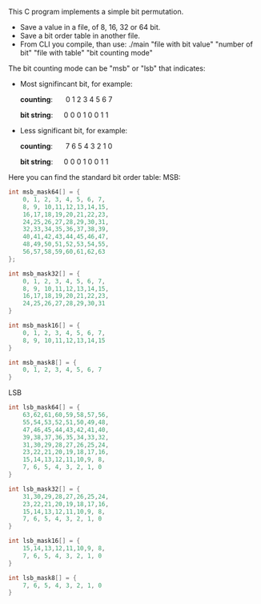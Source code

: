 This C program implements a simple bit permutation.
 - Save a value in a file, of 8, 16, 32 or 64 bit. 
 - Save a bit order table in another file. 
 - From CLI you compile, than use: ./main "file with bit value" "number of bit" "file with table" "bit counting mode"

The bit counting mode can be "msb" or "lsb" that indicates: 
 - Most signifincant bit, for example:

    **counting**: &nbsp;&emsp; 0 1 2 3 4 5 6 7

    **bit string**: &emsp;     0 0 0 1 0 0 1 1
 - Less significant bit, for example: 

    **counting**: &nbsp;&emsp; 7 6 5 4 3 2 1 0
 
    **bit string**: &emsp;     0 0 0 1 0 0 1 1

Here you can find the standard bit order table: 
MSB:   
``` c
int msb_mask64[] = {
    0, 1, 2, 3, 4, 5, 6, 7,
    8, 9, 10,11,12,13,14,15,
    16,17,18,19,20,21,22,23,
    24,25,26,27,28,29,30,31,
    32,33,34,35,36,37,38,39,
    40,41,42,43,44,45,46,47,
    48,49,50,51,52,53,54,55,
    56,57,58,59,60,61,62,63
};

int msb_mask32[] = {
    0, 1, 2, 3, 4, 5, 6, 7,
    8, 9, 10,11,12,13,14,15,
    16,17,18,19,20,21,22,23,
    24,25,26,27,28,29,30,31
}

int msb_mask16[] = {
    0, 1, 2, 3, 4, 5, 6, 7,
    8, 9, 10,11,12,13,14,15
}

int msb_mask8[] = {
    0, 1, 2, 3, 4, 5, 6, 7
}
```
LSB
```c
int lsb_mask64[] = {
    63,62,61,60,59,58,57,56,
    55,54,53,52,51,50,49,48,
    47,46,45,44,43,42,41,40,
    39,38,37,36,35,34,33,32,
    31,30,29,28,27,26,25,24,
    23,22,21,20,19,18,17,16,
    15,14,13,12,11,10,9, 8,
    7, 6, 5, 4, 3, 2, 1, 0
}

int lsb_mask32[] = {
    31,30,29,28,27,26,25,24,
    23,22,21,20,19,18,17,16,
    15,14,13,12,11,10,9, 8,
    7, 6, 5, 4, 3, 2, 1, 0
}

int lsb_mask16[] = {
    15,14,13,12,11,10,9, 8,
    7, 6, 5, 4, 3, 2, 1, 0
}

int lsb_mask8[] = {
    7, 6, 5, 4, 3, 2, 1, 0
}
```